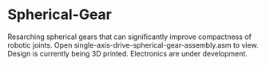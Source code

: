 # Spherical-Gear
Resarching spherical gears that can significantly improve compactness of robotic joints. 
Open single-axis-drive-spherical-gear-assembly.asm to view.
Design is currently being 3D printed.
Electronics are under development.
